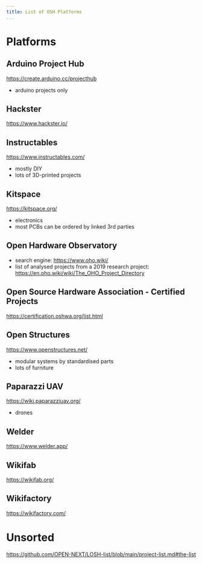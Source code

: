 ```yaml
---
title: List of OSH Platforms
...
```


# Platforms

## Arduino Project Hub

<https://create.arduino.cc/projecthub>

- arduino projects only

## Hackster

<https://www.hackster.io/>

## Instructables

<https://www.instructables.com/>

- mostly DIY
- lots of 3D-printed projects

## Kitspace

<https://kitspace.org/>

- electronics
- most PCBs can be ordered by linked 3rd parties

## Open Hardware Observatory

- search engine: <https://www.oho.wiki/>
- list of analysed projects from a 2019 research project: <https://en.oho.wiki/wiki/The_OHO_Project_Directory>

## Open Source Hardware Association - Certified Projects

<https://certification.oshwa.org/list.html>

## Open Structures

<https://www.openstructures.net/>

- modular systems by standardised parts
- lots of furniture

## Paparazzi UAV

<https://wiki.paparazziuav.org/>

- drones

## Welder

<https://www.welder.app/>

## Wikifab

<https://wikifab.org/>

## Wikifactory

https://wikifactory.com/

# Unsorted

<https://github.com/OPEN-NEXT/LOSH-list/blob/main/project-list.md#the-list>


